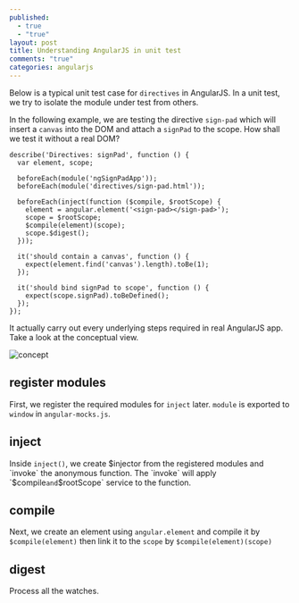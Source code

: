 ```yaml
---
published: 
  - true
  - "true"
layout: post
title: Understanding AngularJS in unit test
comments: "true"
categories: angularjs
---
```


Below is a typical unit test case for `directives` in AngularJS. In a unit test, we try to isolate the module under test from others.

In the following example, we are testing the directive `sign-pad` which will insert a `canvas` into the DOM and attach a `signPad` to the scope. How shall we test it without a real DOM?

```
describe('Directives: signPad', function () {
  var element, scope;

  beforeEach(module('ngSignPadApp'));
  beforeEach(module('directives/sign-pad.html'));

  beforeEach(inject(function ($compile, $rootScope) {
    element = angular.element('<sign-pad></sign-pad>');
    scope = $rootScope;
    $compile(element)(scope);
    scope.$digest();
  }));

  it('should contain a canvas', function () {
    expect(element.find('canvas').length).toBe(1);
  });

  it('should bind signPad to scope', function () {
    expect(scope.signPad).toBeDefined();
  });
});
```

It actually carry out every underlying steps required in real AngularJS app. Take a look at the conceptual view.

![concept](http://docs.angularjs.org/img/guide/concepts-startup.png)

## register modules

First, we register the required modules for `inject` later. `module` is exported to `window` in `angular-mocks.js`.

## inject

Inside `inject()`, we create $injector from the registered modules and `invoke` the anonymous function. The `invoke` will apply `$compile` and `$rootScope` service to the function.

## compile

Next, we create an element using `angular.element` and compile it by `$compile(element)` then link it to the `scope` by `$compile(element)(scope)`

## digest

Process all the watches.